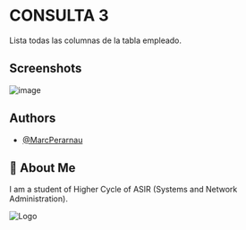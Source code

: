 # CONSULTA 3

Lista todas las columnas de la tabla empleado.

## Screenshots

![image](https://github.com/MarcPerarnau/MYSQL/assets/151735878/66d61ab6-f12f-4358-ae28-5813eb6a62fa)

## Authors

- [@MarcPerarnau](https://github.com/MarcPerarnau)


## 🚀 About Me
I am a student of Higher Cycle of ASIR (Systems and Network Administration).


![Logo](https://github.com/MarcPerarnau/MV/assets/151735878/dbd36d50-971f-4147-8b66-0c489954895e)


